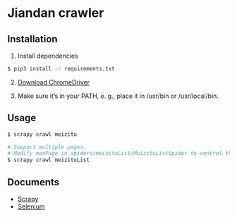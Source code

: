 
# Jiandan crawler

## Installation

1. Install dependencies
```bash
$ pip3 install -r requirements.txt
```

2. [Download ChromeDriver](https://sites.google.com/a/chromium.org/chromedriver/downloads)

3. Make sure it’s in your PATH, e. g., place it in /usr/bin or /usr/local/bin.

## Usage

```bash
$ scrapy crawl meizitu

# Support multiple pages.
# Modify maxPage in spiders/meizituList/MeizituListSpider to control the number of pages.
$ scrapy crawl meizituList 
```

## Documents
* [Scrapy](https://scrapy.org/)
* [Selenium](https://seleniumhq.github.io/selenium/docs/api/py/index.html)
